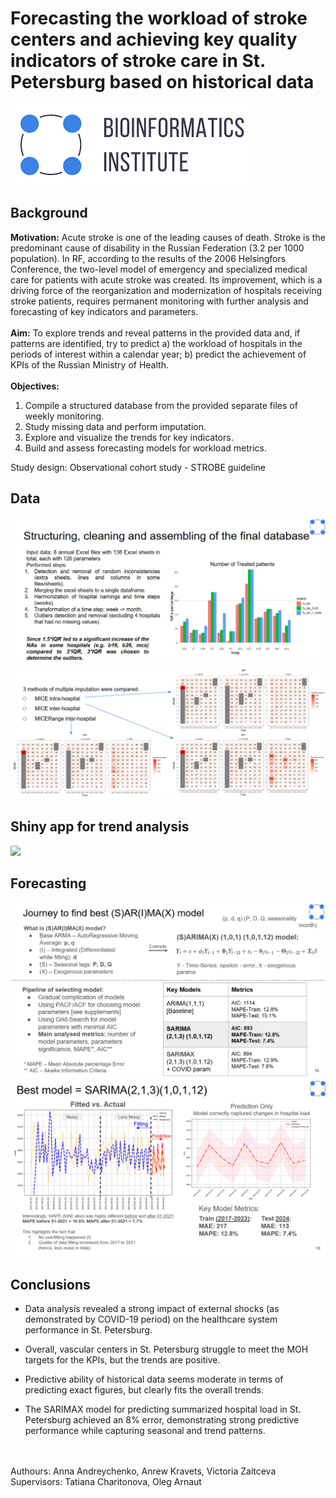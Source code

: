 # Forecasting the workload of stroke centers and achieving key quality indicators of stroke care in St. Petersburg based on historical data

![logo](images/logo.png)


## Background

**Motivation:** Acute stroke is one of the leading causes of death. Stroke is the predominant cause of disability in the Russian Federation (3.2 per 1000 population). In RF, according to the results of the 2006 Helsingfors Conference, the two-level model of emergency and specialized medical care for patients with acute stroke was created. Its improvement, which is a driving force of the reorganization and modernization of hospitals receiving stroke patients, requires permanent monitoring with further analysis and forecasting of key indicators and parameters.
<br>
<br>
**Aim:** To explore trends and reveal patterns in the provided data and, if patterns are identified, try to predict 
a) the workload of hospitals in the periods of interest within a calendar year; 
b) predict the achievement of KPIs of the Russian Ministry of Health.
<br>
<br>
**Objectives:**
1. Compile a structured database from the provided separate files of weekly monitoring.
2. Study missing data and perform imputation.
3. Explore and visualize the trends for key indicators.
4. Build and assess forecasting models for workload metrics.

Study design: Observational cohort study - STROBE guideline


## Data

![sl1](images/slide1.png)
<br>
![sl2](images/slide2.png)


## Shiny app for trend analysis

![](images/shiny4.gif)


## Forecasting 

![](images/model1.png)
<br>
![](images/model2.png)


## Conclusions

- Data analysis revealed a strong impact of external shocks (as demonstrated by COVID-19 period) on the healthcare system performance in St. Petersburg. 

- Overall, vascular centers in St. Petersburg struggle to meet the MOH targets for the KPIs, but the trends are positive.

- Predictive ability of historical data seems moderate in terms of predicting exact figures, but clearly fits the overall trends.

- The SARIMAX model for predicting summarized hospital load in St. Petersburg achieved an 8% error, demonstrating strong predictive performance while capturing seasonal and trend patterns.


<br>
<br>
Authours: Anna Andreychenko, Anrew Kravets, Victoria Zaitceva
<br>
Supervisors: Tatiana Charitonova, Oleg Arnaut